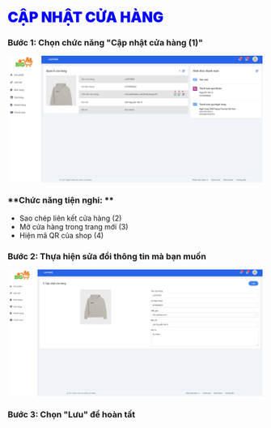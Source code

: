 # <span style="color: blue; font-weight:900;"> CẬP NHẬT CỬA HÀNG </span>

### **Bước 1: Chọn chức năng "Cập nhật cửa hàng (1)"**

![](../images/Shop/Updateshop.png)

### **Chức năng tiện nghi: **
- Sao chép liên kết cửa hàng (2)
- Mở cửa hàng trong trang mới (3)
- Hiện mã QR của shop (4)

### **Bước 2: Thựa hiện sửa đổi thông tin mà bạn muốn**

![](../images/Shop/updateshop-2.png)

### **Bước 3: Chọn "Lưu" để hoàn tất**
